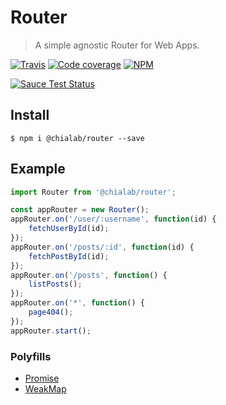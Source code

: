 # Router
> A simple agnostic Router for Web Apps.

[![Travis](https://img.shields.io/travis/Chialab/router-js.svg?maxAge=2592000)](https://travis-ci.org/Chialab/router-js)
[![Code coverage](https://codecov.io/gh/Chialab/router-js/graph/badge.svg)](https://codecov.io/gh/Chialab/router-js)
[![NPM](https://img.shields.io/npm/v/@chialab/router.svg)](https://npmjs.org/packages/@chialab/router)

[![Sauce Test Status](https://saucelabs.com/browser-matrix/chialab-sl-008.svg)](https://saucelabs.com/u/chialab-sl-008)

## Install

```
$ npm i @chialab/router --save
```

## Example

```js
import Router from '@chialab/router';

const appRouter = new Router();
appRouter.on('/user/:username', function(id) {
    fetchUserById(id);
});
appRouter.on('/posts/:id', function(id) {
    fetchPostById(id);
});
appRouter.on('/posts', function() {
    listPosts();
});
appRouter.on('*', function() {
    page404();
});
appRouter.start();
```

### Polyfills
* [Promise](https://github.com/stefanpenner/es6-promise)
* [WeakMap](https://github.com/Polymer/WeakMap)
